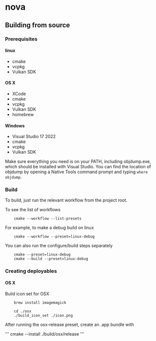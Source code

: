 nova
====

Building from source
--------------------

### Prerequisites

#### linux

* cmake
* vcpkg
* Vulkan SDK

#### OS X

* XCode
* cmake
* vcpkg
* Vulkan SDK
* homebrew

#### Windows

* Visual Studio 17 2022
* cmake
* vcpkg
* Vulkan SDK

Make sure everything you need is on your PATH, including objdump.exe, which should be installed with Visual Studio. You can find the location of objdump by opening a Native Tools command prompt and typing `where objdump`.

### Build

To build, just run the relevant workflow from the project root.

To see the list of workflows

```
    cmake --workflow --list-presets
```

For example, to make a debug build on linux

```
    cmake --workflow --preset=linux-debug
```

You can also run the configure/build steps separately

```
    cmake --preset=linux-debug
    cmake --build --preset=linux-debug
```

### Creating deployables

#### OS X

Build icon set for OSX

```
    brew install imagemagick

    cd ./osx
    ./build_icon_set ./icon.png
```

After running the osx-release preset, create an .app bundle with

'''
    cmake --install ./build/osx/release
'''
